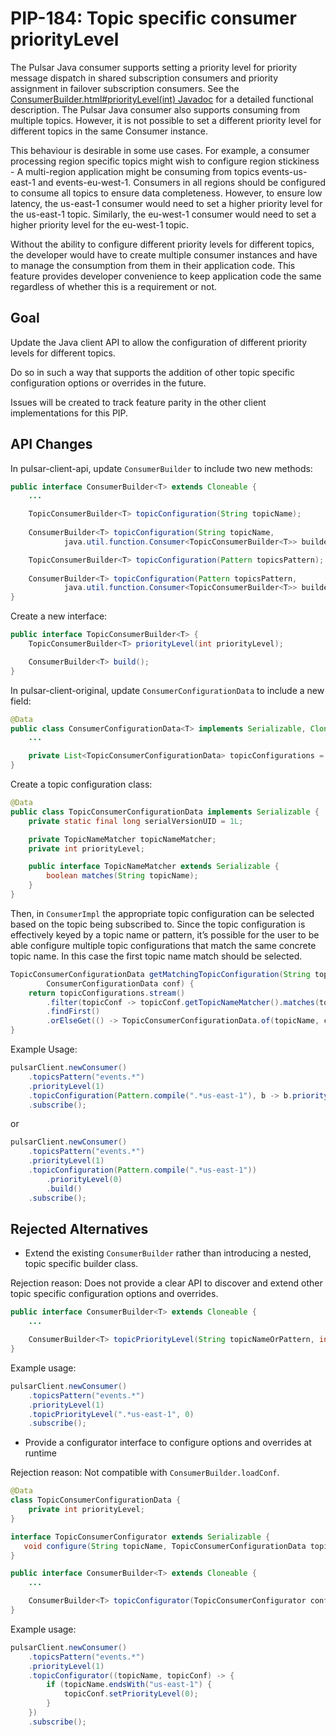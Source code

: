 # PIP-184: Topic specific consumer priorityLevel

The Pulsar Java consumer supports setting a priority level for priority message
dispatch in shared subscription consumers and priority assignment in failover
subscription consumers. See the [ConsumerBuilder.html#priorityLevel(int)
Javadoc](https://javadoc.io/static/org.apache.pulsar/pulsar-client-api/2.10.1/org/apache/pulsar/client/api/ConsumerBuilder.html#priorityLevel(int))
for a detailed functional description. The Pulsar Java consumer also supports
consuming from multiple topics. However, it is not possible to set a different
priority level for different topics in the same Consumer instance.

This behaviour is desirable in some use cases. For example, a consumer
processing region specific topics might wish to configure region stickiness - A
multi-region application might be consuming from topics events-us-east-1 and
events-eu-west-1. Consumers in all regions should be configured to consume all
topics to ensure data completeness. However, to ensure low latency, the
us-east-1 consumer would need to set a higher priority level for the us-east-1
topic. Similarly, the eu-west-1 consumer would need to set a higher priority
level for the eu-west-1 topic.

Without the ability to configure different priority levels for different
topics, the developer would have to create multiple consumer instances and have
to manage the consumption from them in their application code. This feature
provides developer convenience to keep application code the same regardless of
whether this is a requirement or not.

## Goal

Update the Java client API to allow the configuration of different priority
levels for different topics.

Do so in such a way that supports the addition of other topic specific
configuration options or overrides in the future.

Issues will be created to track feature parity in the other client
implementations for this PIP.

## API Changes

In pulsar-client-api, update `ConsumerBuilder` to include two new methods:

```java
public interface ConsumerBuilder<T> extends Cloneable {
    ...

    TopicConsumerBuilder<T> topicConfiguration(String topicName);
    
    ConsumerBuilder<T> topicConfiguration(String topicName, 
            java.util.function.Consumer<TopicConsumerBuilder<T>> builderConsumer);

    TopicConsumerBuilder<T> topicConfiguration(Pattern topicsPattern);
    
    ConsumerBuilder<T> topicConfiguration(Pattern topicsPattern, 
            java.util.function.Consumer<TopicConsumerBuilder<T>> builderConsumer);
}
```

Create a new interface:

```java
public interface TopicConsumerBuilder<T> {
    TopicConsumerBuilder<T> priorityLevel(int priorityLevel);

    ConsumerBuilder<T> build();
}
```

In pulsar-client-original, update `ConsumerConfigurationData` to include a new field:

```java
@Data
public class ConsumerConfigurationData<T> implements Serializable, Cloneable {
    ...

    private List<TopicConsumerConfigurationData> topicConfigurations = new ArrayList<>();
}
```

Create a topic configuration class:

```java
@Data
public class TopicConsumerConfigurationData implements Serializable {
    private static final long serialVersionUID = 1L;

    private TopicNameMatcher topicNameMatcher;
    private int priorityLevel;

    public interface TopicNameMatcher extends Serializable {
        boolean matches(String topicName);
    }
}
```

Then, in `ConsumerImpl` the appropriate topic configuration can be selected
based on the topic being subscribed to. Since the topic configuration is
effectively keyed by a topic name or pattern, it’s possible for the user to be
able configure multiple topic configurations that match the same concrete topic
name. In this case the first topic name match should be selected.

```java
TopicConsumerConfigurationData getMatchingTopicConfiguration(String topicName, 
        ConsumerConfigurationData conf) {
    return topicConfigurations.stream()
        .filter(topicConf -> topicConf.getTopicNameMatcher().matches(topicName))
        .findFirst()
        .orElseGet(() -> TopicConsumerConfigurationData.of(topicName, conf));
}
```

Example Usage:

```java
pulsarClient.newConsumer()
    .topicsPattern("events.*")
    .priorityLevel(1)
    .topicConfiguration(Pattern.compile(".*us-east-1"), b -> b.priorityLevel(0))
    .subscribe();
```

or

```java
pulsarClient.newConsumer()
    .topicsPattern("events.*")
    .priorityLevel(1)
    .topicConfiguration(Pattern.compile(".*us-east-1"))
        .priorityLevel(0)
        .build()
    .subscribe();
```

## Rejected Alternatives

* Extend the existing `ConsumerBuilder` rather than introducing a nested, topic specific builder class.

Rejection reason: Does not provide a clear API to discover and extend other topic specific configuration options and overrides.

```java
public interface ConsumerBuilder<T> extends Cloneable {
    ...

    ConsumerBuilder<T> topicPriorityLevel(String topicNameOrPattern, int priorityLevel);
}
```

Example usage:

```java
pulsarClient.newConsumer()
    .topicsPattern("events.*")
    .priorityLevel(1)
    .topicPriorityLevel(".*us-east-1", 0)
    .subscribe();
```

* Provide a configurator interface to configure options and overrides at runtime

Rejection reason: Not compatible with `ConsumerBuilder.loadConf`.

```java
@Data 
class TopicConsumerConfigurationData {
    private int priorityLevel;
}
```

```java
interface TopicConsumerConfigurator extends Serializable {
   void configure(String topicName, TopicConsumerConfigurationData topicConf);
}
```

```java
public interface ConsumerBuilder<T> extends Cloneable {
    ...

    ConsumerBuilder<T> topicConfigurator(TopicConsumerConfigurator configurator);
}
```

Example usage:

```java
pulsarClient.newConsumer()
    .topicsPattern("events.*")
    .priorityLevel(1)
    .topicConfigurator((topicName, topicConf) -> {
        if (topicName.endsWith("us-east-1") {
            topicConf.setPriorityLevel(0);
        }
    })
    .subscribe();
```
